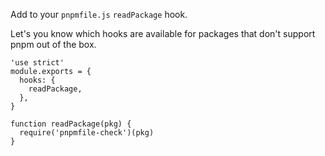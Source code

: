 Add to your `pnpmfile.js` `readPackage` hook.

Let's you know which hooks are available for packages that don't support pnpm out of the box.

```
'use strict'
module.exports = {
  hooks: {
    readPackage,
  },
}

function readPackage(pkg) {
  require('pnpmfile-check')(pkg)
}
```
